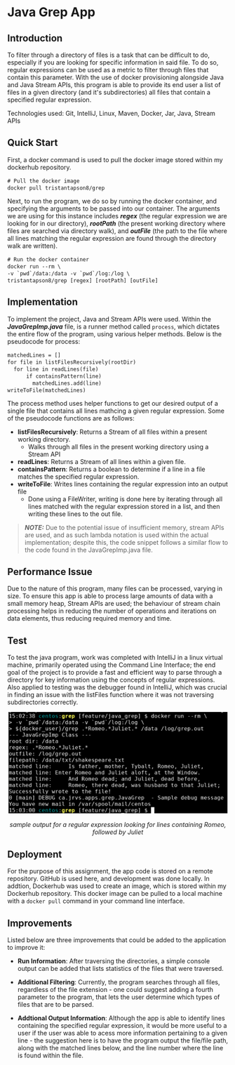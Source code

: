 # Java Grep App

## Introduction

To filter through a directory of files is a task that can be difficult to do, especially if you are looking for specific information in said file. To do so, regular expressions can be used as a metric to filter through files that contain this parameter. With the use of docker provisioning alongside Java and Java Stream APIs, this program is able to provide its end user a list of files in a given directory (and it's subdirectories) all files that contain a specified regular expression.

Technologies used: Git, IntelliJ, Linux, Maven, Docker, Jar, Java, Stream APIs

## Quick Start
 First, a docker command is used to pull the docker image stored within my dockerhub repository.
```
# Pull the docker image
docker pull tristantapson8/grep
```

Next, to run the program, we do so by running the docker container, and specifying the arguments to be passed into our container. The arguments we are using for this instance includes ***regex*** (the regular expression we are looking for in our directory), ***rootPath*** (the present working directory where files are searched via directory walk), and ***outFile*** (the path to the file where all lines matching the regular expression are found through the directory walk are written).
```
# Run the docker container
docker run --rm \
-v `pwd`/data:/data -v `pwd`/log:/log \
tristantapson8/grep [regex] [rootPath] [outFile]
```

## Implementation
To implement the project, Java and Stream APIs were used. Within the ***JavaGrepImp.java*** file, is a runner method called `process`, which dictates the entire flow of the program, using various helper methods. Below is the pseudocode for process:

```
matchedLines = []
for file in listFilesRecursively(rootDir)
  for line in readLines(file)
      if containsPattern(line)
        matchedLines.add(line)
writeToFile(matchedLines)
```

The process method uses helper functions to get our desired output of a single file that contains all lines mathcing a given regular expression. Some of the pseudocode functions are as follows:
- **listFilesRecursively**: Returns a Stream of all files within a present working directory.
    - Walks through all files in the present working directory using a Stream API
- **readLines**: Returns a Stream of all lines within a given file.
- **containsPattern**: Returns a boolean to determine if a line in a file matches the specified regular expression.
- **writeToFile**: Writes lines containing the regular expression into an output file
    - Done using a FileWriter, writing is done here by iterating through all lines matched with the regular expression stored in a list, and then writing these lines to the out file. 

> **_NOTE:_** Due to the potential issue of insufficient memory, stream APIs are used, and as such lambda notation is used within the actual implementation; despite this, the code snippet follows a similar flow to the code found in the JavaGrepImp.java file.

## Performance Issue
Due to the nature of this program, many files can be processed, varying in size. To ensure this app is able to process large amounts of data with a small memory heap, Stream APIs are used; the behaviour of stream chain processing helps in reducing the number of operations and iterations on data elements, thus reducing required memory and time.

## Test 
To test the java program, work was completed with IntelliJ in a linux virtual machine, primarily operated using the Command Line Interface; the end goal of the project is to provide a fast and efficient way to parse through a directory for key information using the concepts of regular expressions. Also applied to testing was the debugger found in IntelliJ, which was crucial in finding an issue with the listFiles function where it was not traversing subdirectories correctly.

<p align="center">
    <img width="500" src="./assets/sampleOutput.PNG" alt="">
</p>
<p align="center">
    <i>sample output for a regular expression looking for lines containing Romeo, followed by Juliet</i>
</p>

## Deployment
For the purpose of this assignment, the app code is stored on a remote repository. GitHub is used here, and development was done locally. In addtion, Dockerhub was used to create an image, which is stored within my Dockerhub repository. This docker image can be pulled to a local machine with a `docker pull` command in your command line interface.

## Improvements
Listed below are three improvements that could be added to the application to improve it:
- **Run Information**: After traversing the directories, a simple console output can be added that lists statistics of the files that were traversed.

- **Additional Filtering**: Currently, the program searches through all files, regardless of the file extension - one could suggest adding a fourth parameter to the program, that lets the user determine which types of files that are to be parsed.

- **Addtional Output Information**: Although the app is able to identify lines containing the specified regular expression, it would be more useful to a user if the user was able to acess more information pertaining to a given line - the suggestion here is to have the program output the file/file path, along with the matched lines below, and the line number where the line is found within the file.
